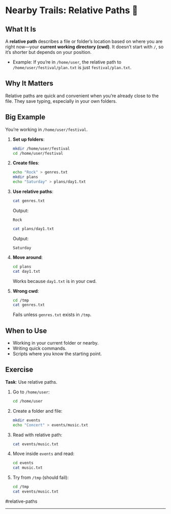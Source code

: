 # Nearby Trails: Relative Paths 📍

## What It Is

A **relative path** describes a file or folder’s location based on where you are right now—your **current working directory (cwd)**. It doesn’t start with `/`, so it’s shorter but depends on your position.

- Example: If you’re in `/home/user`, the relative path to `/home/user/festival/plan.txt` is just `festival/plan.txt`.

## Why It Matters

Relative paths are quick and convenient when you’re already close to the file. They save typing, especially in your own folders.

## Big Example

You’re working in `/home/user/festival`.

1. **Set up folders**:
    
    ```bash
    mkdir /home/user/festival
    cd /home/user/festival
    ```
    
2. **Create files**:
    
    ```bash
    echo "Rock" > genres.txt
    mkdir plans
    echo "Saturday" > plans/day1.txt
    ```
    
3. **Use relative paths**:
    
    ```bash
    cat genres.txt
    ```
    
    Output:
    
    ```
    Rock
    ```
    
    ```bash
    cat plans/day1.txt
    ```
    
    Output:
    
    ```
    Saturday
    ```
    
4. **Move around**:
    
    ```bash
    cd plans
    cat day1.txt
    ```
    
    Works because `day1.txt` is in your cwd.
    
5. **Wrong cwd**:
    
    ```bash
    cd /tmp
    cat genres.txt
    ```
    
    Fails unless `genres.txt` exists in `/tmp`.
    

## When to Use

- Working in your current folder or nearby.
- Writing quick commands.
- Scripts where you know the starting point.

## Exercise

**Task**: Use relative paths.

1. Go to `/home/user`:
    
    ```bash
    cd /home/user
    ```
    
2. Create a folder and file:
    
    ```bash
    mkdir events
    echo "Concert" > events/music.txt
    ```
    
3. Read with relative path:
    
    ```bash
    cat events/music.txt
    ```
    
4. Move inside `events` and read:
    
    ```bash
    cd events
    cat music.txt
    ```
    
5. Try from `/tmp` (should fail):
    
    ```bash
    cd /tmp
    cat events/music.txt
    ```
    

#relative-paths

---
